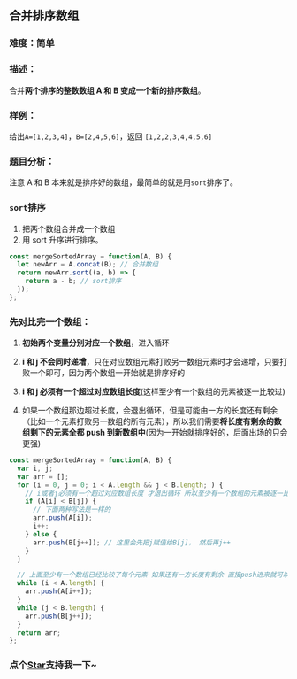 ## 合并排序数组

### 难度：简单

### 描述：

合并**两个排序的整数数组 A 和 B 变成一个新的排序数组**。

### 样例：

给出`A=[1,2,3,4]`，`B=[2,4,5,6]`，返回 `[1,2,2,3,4,4,5,6]`

### 题目分析：

注意 A 和 B 本来就是排序好的数组，最简单的就是用`sort`排序了。

### `sort`排序

1. 把两个数组合并成一个数组
2. 用 sort 升序进行排序。

```js
const mergeSortedArray = function(A, B) {
  let newArr = A.concat(B); // 合并数组
  return newArr.sort((a, b) => {
    return a - b; // sort排序
  });
};
```

### 先对比完一个数组：

1. **初始两个变量分别对应一个数组**，进入循环

2. **i 和 j 不会同时递增**，只在对应数组元素打败另一数组元素时才会递增，只要打败一个即可，因为两个数组一开始就是排序好的

3. **i 和 j 必须有一个超过对应数组长度**(这样至少有一个数组的元素被逐一比较过)

4. 如果一个数组那边超过长度，会退出循环，但是可能由一方的长度还有剩余（比如一个元素打败另一数组的所有元素），所以我们需要**将长度有剩余的数组剩下的元素全都 push 到新数组中**(因为一开始就排序好的，后面出场的只会更强)

```js
const mergeSortedArray = function(A, B) {
  var i, j;
  var arr = [];
  for (i = 0, j = 0; i < A.length && j < B.length; ) {
    // i或者j必须有一个超过对应数组长度 才退出循环 所以至少有一个数组的元素被逐一比较
    if (A[i] < B[j]) {
      // 下面两种写法是一样的
      arr.push(A[i]);
      i++;
    } else {
      arr.push(B[j++]); // 这里会先把j赋值给B[j]， 然后再j++
    }
  }

  // 上面至少有一个数组已经比较了每个元素 如果还有一方长度有剩余 直接push进来就可以(AB一开始就是排序好的数组)
  while (i < A.length) {
    arr.push(A[i++]);
  }
  while (j < B.length) {
    arr.push(B[j++]);
  }
  return arr;
};
```
<!-- 特殊字符串：用于修改/删除markdown的结尾提示语-OBKoro1 -->
### 点个[Star](https://github.com/OBKoro1/Brush_algorithm)支持我一下~

